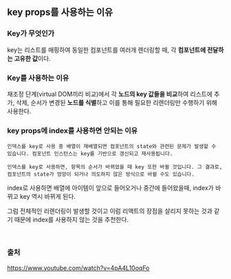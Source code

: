 ## key props를 사용하는 이유

### Key가 무엇인가

key는 리스트를 매핑하여 동일한 컴포넌트를 여러개 렌더링할 때, 각 **컴포넌트에 전달하는 고유한 값**이다.

### Key를 사용하는 이유

재조정 단계(virtual DOM끼리 비교)에서 각 **노드의 key 값들을 비교**하여 리스트에 추가, 삭제, 순서가 변경된 **노드를 식별**하고 이를 통해 필요한 리렌더링만 수행하기 위해 사용한다.

### key props에 index를 사용하면 안되는 이유

```
인덱스를 key로 사용 중 배열이 재배열되면 컴포넌트의 state와 관련된 문제가 발생할 수 있습니다. 컴포넌트 인스턴스는 key를 기반으로 갱신되고 재사용됩니다.

인덱스를 key로 사용하면, 항목의 순서가 바뀌었을 때 key 또한 바뀔 것입니다. 그 결과로, 컴포넌트의 state가 엉망이 되거나 의도하지 않은 방식으로 바뀔 수도 있습니다.
```

index로 사용하면 배열에 아이템이 앞으로 들어오거나 중간에 들어왔을때, index가 바뀌고 key 역시 바뀌게 된다.

그럼 전체적인 리렌더링이 발생할 것이고 이럼 리액트의 장점을 살리지 못하는 것과 같기 때문에 index를 사용하지 않는 것을 추천한다.

<br />

### 출처

https://www.youtube.com/watch?v=4pA4L10oqFo
